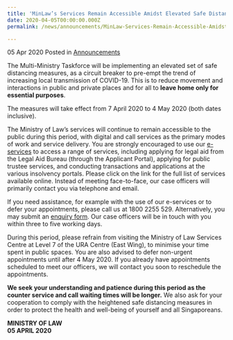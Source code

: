```yaml
---
title: 'MinLaw’s Services Remain Accessible Amidst Elevated Safe Distancing Measures'
date: 2020-04-05T00:00:00.000Z
permalink: /news/announcements/MinLaw-Services-Remain-Accessible-Amidst-Elevated-Safe-Distancing-Measures

---
```



05 Apr 2020 Posted in [Announcements](/news/announcements)

The Multi-Ministry Taskforce will be implementing an elevated set of safe distancing measures, as a circuit breaker to pre-empt the trend of increasing local transmission of COVID-19. This is to reduce movement and interactions in public and private places and for all to **leave home only for essential purposes**.

The measures will take effect from 7 April 2020 to 4 May 2020 (both dates inclusive).

The Ministry of Law’s services will continue to remain accessible to the public during this period, with digital and call services as the primary modes of work and service delivery. You are strongly encouraged to use our [e-services](http://www.mlaw.gov.sg/e-services) to access a range of services, including applying for legal aid from the Legal Aid Bureau (through the Applicant Portal), applying for public trustee services, and conducting transactions and applications at the various insolvency portals. Please click on the link for the full list of services available online. Instead of meeting face-to-face, our case officers will primarily contact you via telephone and email.

If you need assistance, for example with the use of our e-services or to defer your appointments, please call us at 1800 2255 529. Alternatively, you may submit an [enquiry form](https://eservices.mlaw.gov.sg/enquiry/). Our case officers will be in touch with you within three to five working days.

During this period, please refrain from visiting the Ministry of Law Services Centre at Level 7 of the URA Centre (East Wing), to minimise your time spent in public spaces. You are also advised to defer non-urgent appointments until after 4 May 2020. If you already have appointments scheduled to meet our officers, we will contact you soon to reschedule the appointments.

**We seek your understanding and patience during this period as the counter service and call waiting times will be longer.** We also ask for your cooperation to comply with the heightened safe distancing measures in order to protect the health and well-being of yourself and all Singaporeans.

<b>MINISTRY OF LAW</b>
<br>
<b>05 APRIL 2020</b>
